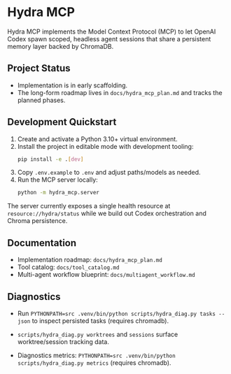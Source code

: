 # Hydra MCP

Hydra MCP implements the Model Context Protocol (MCP) to let OpenAI Codex spawn scoped,
headless agent sessions that share a persistent memory layer backed by ChromaDB.

## Project Status
- Implementation is in early scaffolding.
- The long-form roadmap lives in `docs/hydra_mcp_plan.md` and tracks the planned phases.

## Development Quickstart
1. Create and activate a Python 3.10+ virtual environment.
2. Install the project in editable mode with development tooling:
   ```bash
   pip install -e .[dev]
   ```
3. Copy `.env.example` to `.env` and adjust paths/models as needed.
4. Run the MCP server locally:
   ```bash
   python -m hydra_mcp.server
   ```

The server currently exposes a single health resource at `resource://hydra/status` while
we build out Codex orchestration and Chroma persistence.

## Documentation
- Implementation roadmap: `docs/hydra_mcp_plan.md`
- Tool catalog: `docs/tool_catalog.md`
- Multi-agent workflow blueprint: `docs/multiagent_workflow.md`

## Diagnostics
- Run `PYTHONPATH=src .venv/bin/python scripts/hydra_diag.py tasks --json` to inspect persisted tasks (requires chromadb).
- `scripts/hydra_diag.py worktrees` and `sessions` surface worktree/session tracking data.

- Diagnostics metrics: `PYTHONPATH=src .venv/bin/python scripts/hydra_diag.py metrics` (requires chromadb).
